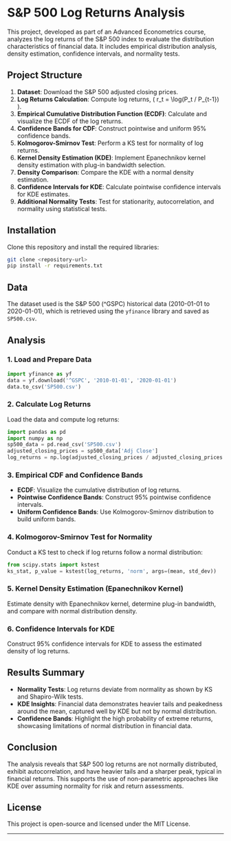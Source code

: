 # S&P 500 Log Returns Analysis

This project, developed as part of an Advanced Econometrics course, analyzes the log returns of the S&P 500 index to evaluate the distribution characteristics of financial data. It includes empirical distribution analysis, density estimation, confidence intervals, and normality tests.

## Project Structure

1. **Dataset**: Download the S&P 500 adjusted closing prices.
2. **Log Returns Calculation**: Compute log returns, \( r_t = \log(P_t / P_{t-1}) \).
3. **Empirical Cumulative Distribution Function (ECDF)**: Calculate and visualize the ECDF of the log returns.
4. **Confidence Bands for CDF**: Construct pointwise and uniform 95% confidence bands.
5. **Kolmogorov-Smirnov Test**: Perform a KS test for normality of log returns.
6. **Kernel Density Estimation (KDE)**: Implement Epanechnikov kernel density estimation with plug-in bandwidth selection.
7. **Density Comparison**: Compare the KDE with a normal density estimation.
8. **Confidence Intervals for KDE**: Calculate pointwise confidence intervals for KDE estimates.
9. **Additional Normality Tests**: Test for stationarity, autocorrelation, and normality using statistical tests.

## Installation

Clone this repository and install the required libraries:
```bash
git clone <repository-url>
pip install -r requirements.txt
```

## Data

The dataset used is the S&P 500 (^GSPC) historical data (2010-01-01 to 2020-01-01), which is retrieved using the `yfinance` library and saved as `SP500.csv`.

## Analysis

### 1. Load and Prepare Data

```python
import yfinance as yf
data = yf.download('^GSPC', '2010-01-01', '2020-01-01')
data.to_csv('SP500.csv')
```

### 2. Calculate Log Returns

Load the data and compute log returns:
```python
import pandas as pd
import numpy as np
sp500_data = pd.read_csv('SP500.csv')
adjusted_closing_prices = sp500_data['Adj Close']
log_returns = np.log(adjusted_closing_prices / adjusted_closing_prices.shift(1)).dropna()
```

### 3. Empirical CDF and Confidence Bands

- **ECDF**: Visualize the cumulative distribution of log returns.
- **Pointwise Confidence Bands**: Construct 95% pointwise confidence intervals.
- **Uniform Confidence Bands**: Use Kolmogorov-Smirnov distribution to build uniform bands.

### 4. Kolmogorov-Smirnov Test for Normality

Conduct a KS test to check if log returns follow a normal distribution:
```python
from scipy.stats import kstest
ks_stat, p_value = kstest(log_returns, 'norm', args=(mean, std_dev))
```

### 5. Kernel Density Estimation (Epanechnikov Kernel)

Estimate density with Epanechnikov kernel, determine plug-in bandwidth, and compare with normal distribution density.

### 6. Confidence Intervals for KDE

Construct 95% confidence intervals for KDE to assess the estimated density of log returns.

## Results Summary

- **Normality Tests**: Log returns deviate from normality as shown by KS and Shapiro-Wilk tests.
- **KDE Insights**: Financial data demonstrates heavier tails and peakedness around the mean, captured well by KDE but not by normal distribution.
- **Confidence Bands**: Highlight the high probability of extreme returns, showcasing limitations of normal distribution in financial data.

## Conclusion

The analysis reveals that S&P 500 log returns are not normally distributed, exhibit autocorrelation, and have heavier tails and a sharper peak, typical in financial returns. This supports the use of non-parametric approaches like KDE over assuming normality for risk and return assessments.

## License

This project is open-source and licensed under the MIT License.

---
